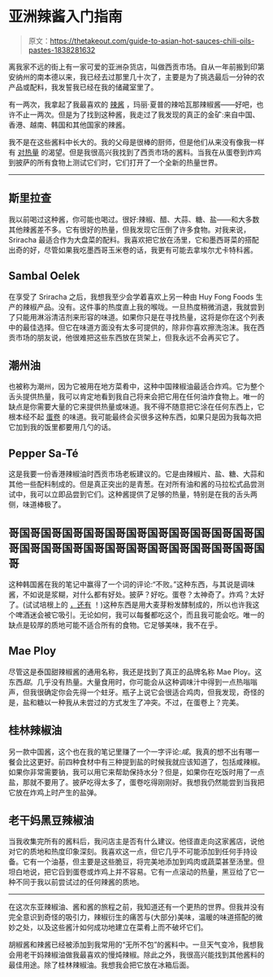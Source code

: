 # 亚洲辣酱入门指南

> 原文：<https://thetakeout.com/guide-to-asian-hot-sauces-chili-oils-pastes-1838281632>

离我家不远的街上有一家可爱的亚洲杂货店，叫做西贡市场。自从一年前搬到印第安纳州的南本德以来，我已经去过那里几十次了，主要是为了挑选最后一分钟的农产品或配料，我发誓我已经在我的储藏室里了。



有一两次，我拿起了我最喜欢的 [辣酱](https://thetakeout.com/r-hotsauce-reddit-sweetest-spiciest-corner-hot-sauce-1832732480) ，玛丽·夏普的辣哈瓦那辣椒酱——好吧，也许不止一两次。但是为了找到这种酱，我走过了我发现的真正的金矿:来自中国、香港、越南、韩国和其他国家的辣酱。

我不是在这些酱料中长大的。我的父母是很棒的厨师，但是他们从来没有像我一样有 [对热量](https://thetakeout.com/tips-on-how-to-make-your-own-hot-sauce-1833783650) 的渴望。但是我很高兴我找到了西贡市场的酱料。当我在从蛋卷到炸鸡到披萨的所有食物上测试它们时，它们打开了一个全新的热量世界。

* * *

## 斯里拉查

我以前喝过这种酱，你可能也喝过。很好:辣椒、醋、大蒜、糖、盐——和大多数其他辣酱差不多。它有很好的热量，但我发现它压倒了许多食物。对我来说，Sriracha 最适合作为大盘菜的配料。我喜欢把它放在汤里，它和墨西哥菜的搭配出奇的好，尽管如果我吃墨西哥玉米卷的话，我更有可能去拿埃尔尤卡特科酱。

## Sambal Oelek

在享受了 Sriracha 之后，我想我至少会学着喜欢上另一种由 Huy Fong Foods 生产的辣椒产品。没有。这件事的热度直上我的喉咙。一旦热度稍微消退，我就尝到了只能用淋浴清洁剂来形容的味道。如果你只是在寻找热量，这将是你在这个列表中的最佳选择。但它在味道方面没有太多可提供的，除非你喜欢擦洗泡沫。我在西贡市场的朋友说，他很难把这些东西放在货架上，但我永远不会再买它了。

## 潮州油

也被称为潮州，因为它被用在地方菜肴中，这种中国辣椒油最适合炸鸡。它为整个舌头提供热量，我可以肯定地看到我自己将来会把它用在任何油炸食物上。唯一的缺点是你需要大量的它来提供热量或味道。我不得不随意把它涂在任何东西上，它根本经不起 [蛋卷](https://thetakeout.com/asian-egg-rolls-cha-gio-spring-rolls-lumpia-1826717513) 的味道。我可能最终会买很多这种东西，如果只是因为我每次把它加到我的饭里都要用几勺的话。

## Pepper Sa-Té

这是我要一份香港辣椒油时西贡市场老板建议的。它是由辣椒片、盐、糖、大蒜和其他一些配料制成的。但是真正突出的是青葱。在对所有油和酱的马拉松式品尝测试中，我可以立即品尝到它们。这种酱提供了足够的热量，特别是在我的舌头两侧，味道棒极了。

## 哥国哥国哥国哥国哥国哥国哥国哥国哥国哥国哥国哥国哥国哥国哥国哥国哥国哥国哥国哥国哥国哥国哥国哥国哥

这种韩国酱在我的笔记中赢得了一个词的评论:“不败。”这种东西，与其说是调味酱，不如说是浆糊，对什么都有好处。披萨？好吃。蛋卷？太神奇了。炸鸡？太好了。(试试培根上的 [，还有](https://thetakeout.com/recipe-korean-gochujang-bacon-1834095013) ！)这种东西是用大麦芽粉发酵制成的，所以也许我这个啤酒迷会被它吸引。无论如何，我可以每餐都吃这个，而且我可能会吃。唯一的缺点是较厚的质地可能不适合所有的食物。它足够美味，我不在乎。

## Mae Ploy

尽管这是泰国甜辣椒酱的通用名称，我还是找到了真正的品牌名称 Mae Ploy。这东西*甜*。几乎没有热量。大量食用时，你可能会从这种调味汁中得到一点热嗡嗡声，但我很确定你会先得一个蛀牙。瓶子上说它会很适合鸡肉，但我发现，奇怪的是，盐和糖以一种我从未尝过的方式发生了冲突。不过，在蛋卷上？完美。

## 桂林辣椒油

另一款中国酱，这个也在我的笔记里赚了一个一字评论:*咸*。我真的想不出有哪一餐会比这更好。前四种食材中有三种提到盐的时候我就应该知道了，包括咸辣椒。如果你非常需要钠，我可以用它来帮助保持水分？但是，如果你在吃饭时用了一点盐，那就不要用了。披萨吃得太多了，蛋卷吃得刚刚好。我想我仍然能尝到当我把它放在炸鸡上时产生的盐弹。

## 老干妈黑豆辣椒油

当我收集完所有的酱料后，我问店主是否有什么建议。他径直走向这家酱店，说他对它的质地和热度印象深刻。我喜欢这一点，但它几乎不可能添加到任何手持设备。它有一个油基，但主要是这些脆豆，将完美地添加到鸡肉或蔬菜甚至汤里。但坦白地说，把它舀到蛋卷或炸鸡上并不容易。它有一点滚动的热量，黑豆给了它一种不同于我以前尝试过的任何辣酱的质地。

* * *

在这次东亚辣椒油、酱和酱的旅程之前，我知道还有一个更热的世界。但我并没有完全意识到奇怪的吸引力，辣椒衍生的痛苦与(大部分)美味，温暖的味道搭配的微妙之处，以及这些酱汁如何成功地建立在菜肴上而不破坏它们。

胡椒酱和辣酱已经被添加到我常用的“无所不包”的酱料中。一旦天气变冷，我想我会用老干妈辣椒油做我最喜欢的慢炖辣椒。除此之外，我很高兴能找到其他酱料的最佳用途。除了桂林辣椒油。我想我会把它放在冰箱后面。